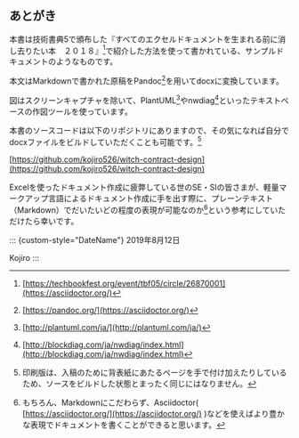 ## あとがき

本書は技術書典5で頒布した『すべてのエクセルドキュメントを生まれる前に消し去りたい本　２０１８』[^techbook5]で紹介した方法を使って書かれている、サンプルドキュメントのようなものです。

本文はMarkdownで書かれた原稿をPandoc[^pandoc]を用いてdocxに変換しています。

図はスクリーンキャプチャを除いて、PlantUML[^plantuml]やnwdiag[^nwdiag]といったテキストベースの作図ツールを使っています。

本書のソースコードは以下のリポジトリにありますので、その気になれば自分でdocxファイルをビルドしていただくことも可能です。[^build]

[https://github.com/kojiro526/witch-contract-design](https://github.com/kojiro526/witch-contract-design)

Excelを使ったドキュメント作成に疲弊している世のSE・SIの皆さまが、軽量マークアップ言語によるドキュメント作成に手を出す際に、プレーンテキスト（Markdown）でだいたいどの程度の表現が可能なのか[^asciidoc]という参考にしていただけたら幸いです。

::: {custom-style="DateName"}
2019年8月12日

Kojiro
:::

[^techbook5]: [https://techbookfest.org/event/tbf05/circle/26870001](https://asciidoctor.org/)
[^pandoc]: [https://pandoc.org/](https://asciidoctor.org/)
[^plantuml]: [http://plantuml.com/ja/](http://plantuml.com/ja/)
[^nwdiag]: [http://blockdiag.com/ja/nwdiag/index.html](http://blockdiag.com/ja/nwdiag/index.html)
[^build]: 印刷版は、入稿のために背表紙にあたるページを手で付け加えたりしているため、ソースをビルドした状態とまったく同じにはなりません。
[^asciidoc]: もちろん、Markdownにこだわらず、Asciidoctor( [https://asciidoctor.org/](https://asciidoctor.org/) )などを使えばより豊かな表現でドキュメントを書くことができると思います。

